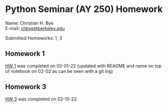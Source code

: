 # Python Seminar (AY 250) Homework

Name: Christian H. Bye \
E-mail: chbye@berkeley.edu

Submitted Homeworks: 1, 3

## Homework 1
[HW 1](https://github.com/christianhbye/python_ay_250_hw/blob/main/hw_1/hw_1_assignment.ipynb) was completed on 02-01-22 (updated with README and name on top of notebook on 02-02 as can be seen with a git log)

## Homework 3
[HW 3](https://github.com/christianhbye/python_ay_250_hw/blob/main/hw_3/hw_3.ipynb) was completed on 02-15-22.
